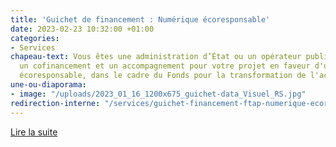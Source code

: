 ```yaml
---
title: 'Guichet de financement : Numérique écoresponsable'
date: 2023-02-23 10:32:00 +01:00
categories:
- Services
chapeau-text: Vous êtes une administration d’État ou un opérateur public ? Obtenez
  un cofinancement et un accompagnement pour votre projet en faveur d'un nuémrique
  écoresponsable, dans le cadre du Fonds pour la transformation de l'action publique.
une-ou-diaporama:
- image: "/uploads/2023_01_16_1200x675_guichet-data_Visuel_RS.jpg"
redirection-interne: "/services/guichet-financement-ftap-numerique-ecoresponsable/"
---
```


<div class="lien-important"><p><a href="/services/guichet-financement-ftap-numerique-ecoresponsable/">Lire la suite</a></p></div>
